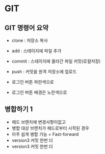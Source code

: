 # GIT

## GIT 명령어 요약

- clone : 저장소 복사
- add : 스테이지에 파일 추가
- commit : 스테이지에 올라간 파일 커밋(로컬저장) 
- push : 커밋을 원격 저장소에 업로드


- 로그인 버튼 파란색으로
- 로그인 버튼 배경은 노란색으로

## 병합하기 1

- 헤드 브랜치에 변경사항이없고
- 병합 대상 브랜치가 헤드로부터 시작된 경우
- 아주 쉽게 병합 가능 = Fast-forward
- version3 커밋 한번 더
- version3 커밋 한번 더